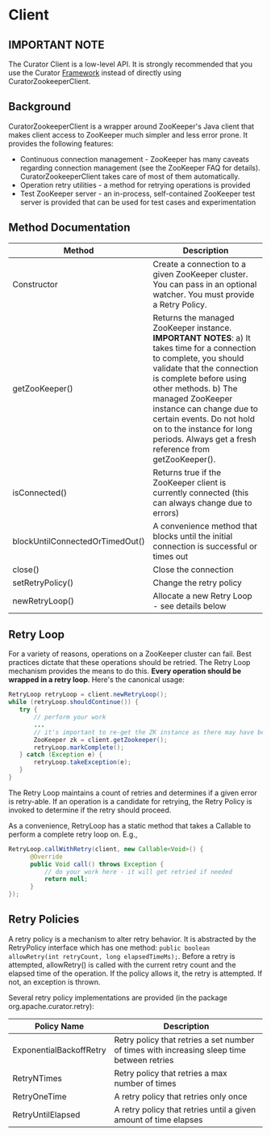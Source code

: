 # Client

## IMPORTANT NOTE

The Curator Client is a low-level API. It is strongly recommended that you use the Curator [Framework](framework.md) instead of directly using CuratorZookeeperClient.

## Background

CuratorZookeeperClient is a wrapper around ZooKeeper's Java client that makes client access to ZooKeeper much simpler and less error prone. It provides the following features:

* Continuous connection management - ZooKeeper has many caveats regarding connection management (see the ZooKeeper FAQ for details). CuratorZookeeperClient takes care of most of them automatically.
* Operation retry utilities - a method for retrying operations is provided
* Test ZooKeeper server - an in-process, self-contained ZooKeeper test server is provided that can be used for test cases and experimentation

## Method Documentation

| Method                          | Description                                                                                                                                                                                                                                                                                                                                                        |
|---------------------------------|--------------------------------------------------------------------------------------------------------------------------------------------------------------------------------------------------------------------------------------------------------------------------------------------------------------------------------------------------------------------|
| Constructor                     | Create a connection to a given ZooKeeper cluster. You can pass in an optional watcher. You must provide a Retry Policy.                                                                                                                                                                                                                                            |
| getZooKeeper()                  | Returns the managed ZooKeeper instance. **IMPORTANT NOTES**: a) It takes time for a connection to complete, you should validate that the connection is complete before using other methods. b) The managed ZooKeeper instance can change due to certain events. Do not hold on to the instance for long periods. Always get a fresh reference from getZooKeeper(). |
| isConnected()                   | Returns true if the ZooKeeper client is currently connected (this can always change due to errors)                                                                                                                                                                                                                                                                 |
| blockUntilConnectedOrTimedOut() | A convenience method that blocks until the initial connection is successful or times out                                                                                                                                                                                                                                                                           |
| close()                         | Close the connection                                                                                                                                                                                                                                                                                                                                               |
| setRetryPolicy()                | Change the retry policy                                                                                                                                                                                                                                                                                                                                            |
| newRetryLoop()                  | Allocate a new Retry Loop - see details below                                                                                                                                                                                                                                                                                                                      |

## Retry Loop

For a variety of reasons, operations on a ZooKeeper cluster can fail. Best practices dictate that these operations should be retried. The Retry Loop mechanism provides the means to do this. **Every operation should be wrapped in a retry loop**. Here's the canonical usage:

```java
RetryLoop retryLoop = client.newRetryLoop();
while (retryLoop.shouldContinue()) {
   try {
       // perform your work
       ...
       // it's important to re-get the ZK instance as there may have been an error and the instance was re-created
       ZooKeeper zk = client.getZookeeper();
       retryLoop.markComplete();
   } catch (Exception e) {
       retryLoop.takeException(e);
   }
}
```

The Retry Loop maintains a count of retries and determines if a given error is retry-able. If an operation is a candidate for retrying, the Retry Policy is invoked to determine if the retry should proceed.

As a convenience, RetryLoop has a static method that takes a Callable to perform a complete retry loop on. E.g.,

```java
RetryLoop.callWithRetry(client, new Callable<Void>() {
      @Override
      public Void call() throws Exception {
          // do your work here - it will get retried if needed
          return null;
      }
});
```

## Retry Policies

A retry policy is a mechanism to alter retry behavior. It is abstracted by the RetryPolicy interface which has one method: `public boolean allowRetry(int retryCount, long elapsedTimeMs);`. Before a retry is attempted, allowRetry() is called with the current retry count and the elapsed time of the operation. If the policy allows it, the retry is attempted. If not, an exception is thrown.

Several retry policy implementations are provided (in the package org.apache.curator.retry):

| Policy Name             | Description                                                                                |
|-------------------------|--------------------------------------------------------------------------------------------|
| ExponentialBackoffRetry | Retry policy that retries a set number of times with increasing sleep time between retries |
| RetryNTimes             | Retry policy that retries a max number of times                                            |
| RetryOneTime            | A retry policy that retries only once                                                      |
| RetryUntilElapsed       | A retry policy that retries until a given amount of time elapses                           |
